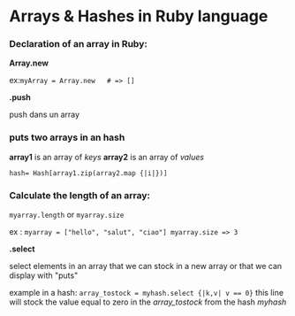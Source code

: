 # Arrays & Hashes in Ruby language 

### Declaration of an array in Ruby:

**Array.new**

 ex:```myArray = Array.new   # => []```

**.push**

 push dans un array
 
 ### puts two arrays in an hash 
 
 **array1** is an array of *keys*
 **array2** is an array of *values*
 
 ```hash= Hash[array1.zip(array2.map {|i|})]```
 
 ### Calculate the length of an array:
 
 ```myarray.length```
 or 
 ```myarray.size```
 
 ex : ```myarray = ["hello", "salut", "ciao"]
 myarray.size => 3```
 
 **.select**
 
 select elements in an array that we can stock in a new array or that we can display with "puts"
 
 example in a hash: ```array_tostock = myhash.select {|k,v| v == 0}```
 this line will stock the value equal to zero in the *array_tostock* from the hash *myhash*
 
 
 
 
 
 
 

